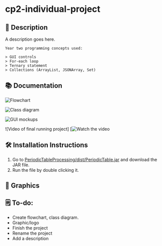 # cp2-individual-project

## 📝 Description

A description goes here.

``` 
Year two programming concepts used:

> GUI controls
> For-each loop
> Ternary statement
> Collections (ArrayList, JSONArray, Set)
```

## 📚 Documentation

![Flowchart]()

![Class diagram]()

![GUI mockups]()

![Video of final running project]
[![Watch the video]()

## 🛠️ Installation Instructions

1. Go to [PeriodicTableProcessing/dist/PeriodicTable.jar](https://github.com/9661328/cp2-individual-project/blob/main/PerioidicTable/dist/Periodic%20Table.jar) and download the JAR file.
2. Run the file by double clicking it.


## 📸 Graphics

## 🗒️ To-do: 

+ Create flowchart, class diagram.
+ Graphic/logo
+ Finish the project
+ Rename the project
+ Add a description
